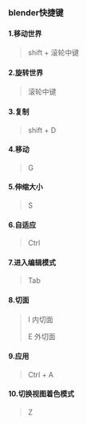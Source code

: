 ### blender快捷键

#### 1.移动世界

> shift + 滚轮中键

#### 2.旋转世界

> 滚轮中键

#### 3.复制

> shift + D

#### 4.移动

> G

#### 5.伸缩大小

> S

#### 6.自适应

> Ctrl

#### 7.进入编辑模式

> Tab

#### 8.切面

> I 内切面
>
> E 外切面

#### 9.应用

> Ctrl + A

#### 10.切换视图着色模式

> Z